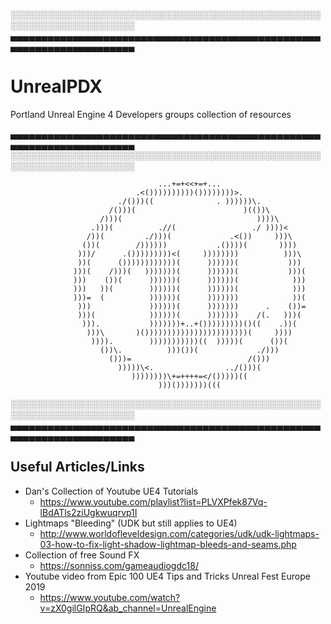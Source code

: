 ░░░░░░░░░░░░░░░░░░░░░░░░░░░░░░░░░░░░░░░░░░░░░░░░░░░░░░░░░░░░░░░░░░░░░░
▄▄▄▄▄▄▄▄▄▄▄▄▄▄▄▄▄▄▄▄▄▄▄▄▄▄▄▄▄▄▄▄▄▄▄▄▄▄▄▄▄▄▄▄▄▄▄▄▄▄▄▄▄▄▄▄▄▄▄▄▄▄▄▄▄▄▄▄▄▄

# UnrealPDX
Portland Unreal Engine 4 Developers groups collection of resources

▄▄▄▄▄▄▄▄▄▄▄▄▄▄▄▄▄▄▄▄▄▄▄▄▄▄▄▄▄▄▄▄▄▄▄▄▄▄▄▄▄▄▄▄▄▄▄▄▄▄▄▄▄▄▄▄▄▄▄▄▄▄▄▄▄▄▄▄▄▄
░░░░░░░░░░░░░░░░░░░░░░░░░░░░░░░░░░░░░░░░░░░░░░░░░░░░░░░░░░░░░░░░░░░░░░       
  
                                     ...+=+<<+=+...
                                .<())))))))))())))))))>.
                            ./()))((              . ))))))\.
                          /()))(                        )(())\
                        /)))(                              ))))\
                      .)))(          .//(                 ./ ))))<
                     /))(         ./)))(             .<())     )))\
                    ())(        /))))))           .())))(       ))))
                   )))/      .()))))))))<(     ))))))))          )))\
                   ))(      ())))))))))))(      ))))))(           )))
                  )))(    /)))(   )))))))(      ))))))(           )))(
                  )))    ())(      ))))))(      ))))))(            )))
                  )))   ))(        ))))))(      ))))))(            )))
                  )))=  (          ))))))(      )))))))            ))(
                   )))             ))))))(      )))))))      .    ())=
                   )))(            ))))))(      )))))))    /(.   )))(
                    ))).           )))))))+..+()))))))))()((    .))(
                     )))\       )()))))))))))))))))))))))(     ))))
                      )))).        )))))))))))((  )))))(      ())(
                        ())\.          )))())(             ./)))
                          ()))=                          /()))
                            )))))\<.                ../()))(
                               ))))))))\+=++++=</()))))((
                                     )))()))))))(((
    
░░░░░░░░░░░░░░░░░░░░░░░░░░░░░░░░░░░░░░░░░░░░░░░░░░░░░░░░░░░░░░░░░░░░░░
▄▄▄▄▄▄▄▄▄▄▄▄▄▄▄▄▄▄▄▄▄▄▄▄▄▄▄▄▄▄▄▄▄▄▄▄▄▄▄▄▄▄▄▄▄▄▄▄▄▄▄▄▄▄▄▄▄▄▄▄▄▄▄▄▄▄▄▄▄▄

## Useful Articles/Links
* Dan's Collection of Youtube UE4 Tutorials
  * https://www.youtube.com/playlist?list=PLVXPfek87Vq-lBdATls2ziUgkwuqrvp1I
* Lightmaps "Bleeding" (UDK but still applies to UE4)
  * http://www.worldofleveldesign.com/categories/udk/udk-lightmaps-03-how-to-fix-light-shadow-lightmap-bleeds-and-seams.php
* Collection of free Sound FX 
  * https://sonniss.com/gameaudiogdc18/
* Youtube video from Epic 100 UE4 Tips and Tricks Unreal Fest Europe 2019
  * https://www.youtube.com/watch?v=zX0gilGIpRQ&ab_channel=UnrealEngine
